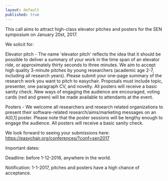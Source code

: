 ```yaml
---
layout: default
published: true
---
```



This call aims to attract high-class elevator pitches and posters for the SEN symposium on January 20st, 2017.

We solicit for:

Elevator pitch - The name 'elevator pitch' reflects the idea that it should be possible to deliver a summary of your work in the time span of an elevator ride, or approximately thirty seconds to three minutes. We aim to accept high quality 3-minute pitches by young researchers (academic age 2-7, including all research years). Please submit your one-page summary of the research work you want to pitch to easychair. Proposals must include topic, presenter, one paragraph CV, and novelty. All posters will receive a basic sanity check. New ways of engaging the audience are encouraged, voting cards (red and green) will be made available to attendants at the event.

Posters - We welcome all researchers and research related organizations to present their software-related research/aims/marketing messages on an A[0,1] poster. Please note that the poster sessions will be lengthy enough to engage the audience. All posters will receive a basic sanity check.

We look forward to seeing your submissions here: https://easychair.org/conferences/?conf=sen2017

Important dates:

Deadline: before 1-12-2016, anywhere in the world.

Notification: 1-1-2017, pitches and posters have a high chance of acceptance.



